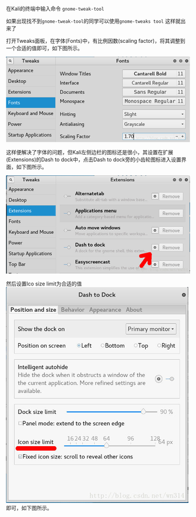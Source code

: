 在Kali的终端中输入命令 `gnome-tweak-tool`

 如果出现找不到`gnome-tweak-tool`的同学可以使用`gnome-tweaks tool` 这样就出来了 

打开Tweaks面板，在字体(Fonts)中，有比例因数(scaling factor)，将其调整到一个合适的值即可，如下图所示。

![设置字体](kali放大字体与图标.assets/20170805073728325.png)

这样便解决了字体的问题，但Kali左侧边栏的图标还是很小，其设置在扩展(Extensions)的Dash to dock中，点击Dash to dock旁的小齿轮图标进入设置界面，如下图所示。

![打开扩展标签页](kali放大字体与图标.assets/20170805073745230.jpg)

然后设置Ico size limit为合适的值![设置图标大小](kali放大字体与图标.assets/20170805073807411-1572866217244.jpg)即可，如下图所示。